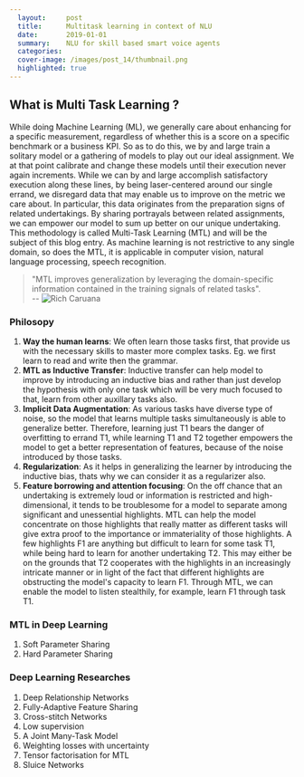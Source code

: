 ```yaml
---
  layout:     post
  title:      Multitask learning in context of NLU
  date:       2019-01-01 
  summary:    NLU for skill based smart voice agents 
  categories: 
  cover-image: /images/post_14/thumbnail.png
  highlighted: true
---
```


## What is Multi Task Learning ?
While doing Machine Learning (ML), we generally care about enhancing for a specific measurement, regardless of whether this is a score on a specific benchmark or a business KPI. So as to do this, we by and large train a solitary model or a gathering of models to play out our ideal assignment. We at that point calibrate and change these models until their execution never again increments. While we can by and large accomplish satisfactory execution along these lines, by being laser-centered around our single errand, we disregard data that may enable us to improve on the metric we care about. In particular, this data originates from the preparation signs of related undertakings. By sharing portrayals between related assignments, we can empower our model to sum up better on our unique undertaking. This methodology is called Multi-Task Learning (MTL) and will be the subject of this blog entry. As machine learning is not restrictive to any single domain, so does the MTL, it is applicable in computer vision, natural language processing, speech recognition.

> "MTL improves generalization by leveraging the domain-specific information contained in the training signals of related tasks".  
-- ![Rich Caruana](https://doi.org/10.1016/j.csl.2009.08.003)

### Philosopy
1. **Way the human learns**: We often learn those tasks first, that provide us with the necessary skills to master more complex tasks. Eg. we first learn to read and write then the grammar.
2. **MTL as Inductive Transfer**: Inductive transfer can help model to improve by introducing an inductive bias and rather than just develop the hypothesis with only one task which will be very much focused to that, learn from other auxillary tasks also.
3. **Implicit Data Augmentation**: As various tasks have diverse type of noise, so the model that learns multiple tasks simultaneously is able to generalize better. Therefore, learning just T1 bears the danger of overfitting to errand T1, while learning T1 and T2 together empowers the model to get a better representation of features, because of the noise introduced by those tasks.
4. **Regularization**: As it helps in generalizing the learner by introducing the inductive bias, thats why we can consider it as a regularizer also. 
5. **Feature borrowing and attention focusing**: On the off chance that an undertaking is extremely loud or information is restricted and high-dimensional, it tends to be troublesome for a model to separate among significant and unessential highlights. MTL can help the model concentrate on those highlights that really matter as different tasks will give extra proof to the importance or immateriality of those highlights. A few highlights F1 are anything but difficult to learn for some task T1, while being hard to learn for another undertaking T2. This may either be on the grounds that T2 cooperates with the highlights in an increasingly intricate manner or in light of the fact that different highlights are obstructing the model's capacity to learn F1. Through MTL, we can enable the model to listen stealthily, for example, learn F1 through task T1.

### MTL in Deep Learning
1. Soft Parameter Sharing
2. Hard Parameter Sharing

### Deep Learning Researches
1. Deep Relationship Networks
2. Fully-Adaptive Feature Sharing
3. Cross-stitch Networks
4. Low supervision
5. A Joint Many-Task Model
6. Weighting losses with uncertainty
7. Tensor factorisation for MTL
8. Sluice Networks